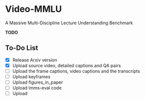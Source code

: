 # Video-MMLU
A Massive Multi-Discipline Lecture Understanding Benchmark


**TODO**
## To-Do List

- [x] Release Arxiv version
- [x] Upload source video, detailed captions and QA pairs
- [ ] Upload the frame captions, video captions and the transcripts
- [ ] Upload keyframes
- [ ] Upload figures_in_paper
- [ ] Upload lmms-eval code
- [ ] Upload 
